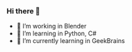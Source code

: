 ### Hi there 👋
- 🔭 I’m working in Blender
- 🌱 I’m learning in Python, C#
- 🌱 I’m currently learning in GeekBrains

<!--
**ZandrexQX/ZandrexQX** is a ✨ _special_ ✨ repository because its `README.md` (this file) appears on your GitHub profile.

Here are some ideas to get you started:

- 🔭 I’m currently working on Unity
- 🌱 I’m currently learning C#
- 🌱 I’m currently learning Python
-->
